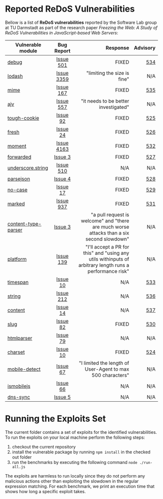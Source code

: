 # Reported ReDoS Vulnerabilities
Bellow is a list of **ReDoS vulnerabilities** reported by the Software Lab group at TU Darmstadt as part of the research paper *Freezing the Web: A Study of ReDoS Vulnerabilities in JavaScript-based Web Servers*:

| Vulnerable module | Bug Report | Response | Advisory|
|-------|:-------------:|------:|------:|
| [debug](https://www.npmjs.com/package/debug) | [Issue 501](https://github.com/visionmedia/debug/issues/501) | FIXED | [534](https://nodesecurity.io/advisories/534/) |
| [lodash](https://www.npmjs.com/package/lodash) | [Issue 3359](https://github.com/lodash/lodash/issues/3359) | "limiting the size is fine" | N/A |
| [mime](https://www.npmjs.com/package/mime) | [Issue 167](https://github.com/broofa/node-mime/issues/167) | FIXED | [535](https://nodesecurity.io/advisories/535) |
| [ajv](https://www.npmjs.com/package/ajv) | [Issue 557](https://github.com/epoberezkin/ajv/issues/557) | "it needs to be better investigated" | N/A |
| [tough-cookie](https://www.npmjs.com/package/tough-cookie) | [Issue 92](https://github.com/salesforce/tough-cookie/issues/92) | FIXED | [525](https://nodesecurity.io/advisories/525) |
| [fresh](https://www.npmjs.com/package/fresh) | [Issue 24](https://github.com/jshttp/fresh/issues/24) | FIXED | [526](https://nodesecurity.io/advisories/526) |
| [moment](https://www.npmjs.com/package/moment) | [Issue 4163](https://github.com/moment/moment/issues/4163) | FIXED | [532](https://nodesecurity.io/advisories/532) |
| [forwarded](https://www.npmjs.com/package/forwarded) | [Issue 3](https://github.com/jshttp/forwarded/issues/3) | FIXED | [527](https://nodesecurity.io/advisories/527) |
| [underscore.string](https://www.npmjs.com/package/underscore.string) | [Issue 510](https://github.com/epeli/underscore.string/issues/510) | N/A | N/A |
| [parsejson](https://www.npmjs.com/package/parsejson) | [Issue 4](https://github.com/get/parsejson/issues/4) | FIXED | [528](https://nodesecurity.io/advisories/528) |
| [no-case](https://www.npmjs.com/package/no-case) | [Issue 17](https://github.com/blakeembrey/no-case/issues/17) | FIXED | [529](https://nodesecurity.io/advisories/529) |
| [marked](https://www.npmjs.com/package/marked) | [Issue 937](https://github.com/chjj/marked/issues/937) | FIXED | [531](https://nodesecurity.io/advisories/531) |
| [content-type-parser](https://www.npmjs.com/package/content-type-parser) | [Issue 3](https://github.com/jsdom/content-type-parser/issues/3) | "a pull request is welcome" and "there are much worse attacks than a six second slowdown" | N/A |
| [platform](https://www.npmjs.com/package/platform) | [Issue 139](https://github.com/bestiejs/platform.js/issues/139) | "I'll accept a PR for this" and "using any utils withinputs of arbitrary length runs a performance risk" | N/A |
| [timespan](https://www.npmjs.com/package/timespan) | [Issue 10](https://github.com/indexzero/TimeSpan.js/issues/10) | N/A | [533](https://nodesecurity.io/advisories/533) |
| [string](https://www.npmjs.com/package/string) | [Issue 212](https://github.com/jprichardson/string.js/issues/212) | N/A | [536](https://nodesecurity.io/advisories/536) |
| [content](https://www.npmjs.com/package/content) | [Issue 14](https://github.com/hapijs/content/issues/14) | N/A | [537](https://nodesecurity.io/advisories/537) |
| [slug](https://www.npmjs.com/package/slug) | [Issue 82](https://github.com/dodo/node-slug/issues/82) | FIXED | [530](https://nodesecurity.io/advisories/530) |
| [htmlparser](https://www.npmjs.com/package/htmlparser) | [Issue 79](https://github.com/tautologistics/node-htmlparser/issues/79) | N/A | N/A |
| [charset](https://www.npmjs.com/package/charset) | [Issue 10](https://github.com/node-modules/charset/issues/10) | FIXED | [524](https://nodesecurity.io/advisories/524) |
| [mobile-detect](https://www.npmjs.com/package/mobile-detect) | [Issue 67](https://github.com/hgoebl/mobile-detect.js/issues/67) | "I limited the length of User-Agent to max 500 characters" | N/A |
| [ismobilejs](https://www.npmjs.com/package/ismobilejs) | [Issue 66](https://github.com/kaimallea/isMobile/issues/66) | N/A | N/A |
| [dns-sync](https://www.npmjs.com/package/dns-sync) | [Issue 5](https://github.com/skoranga/node-dns-sync/issues/5) | N/A | N/A |

# Running the Exploits Set
The current folder contains a set of exploits for the identified vulnerabilities. To run the exploits on your local machine perform the following steps: 

1. checkout the current repository
2. install the vulnerable package by running ```npm install``` in the checked out folder
3. run the benchmarks by executing the following command ```node ./run-all.js ```

The exploits are harmless to run locally since they do not perform any malicious actions other than exploiting the slowdown in the regular expression matching. For each benchmark, we print an execution time that shows how long a specific exploit takes.
